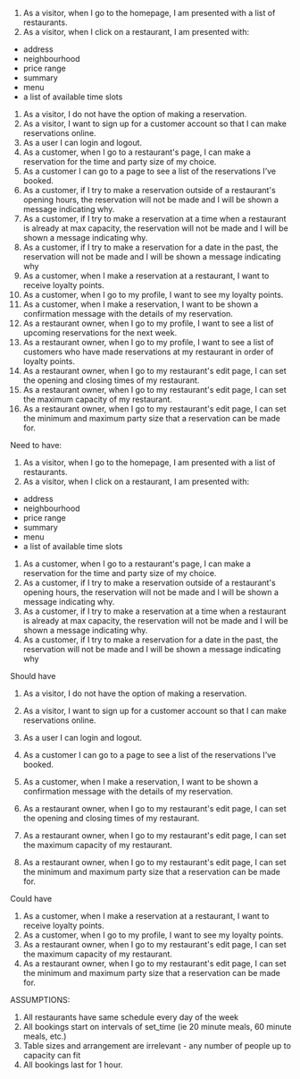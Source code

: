 1. As a visitor, when I go to the homepage, I am presented with a list of restaurants.
1. As a visitor, when I click on a restaurant, I am presented with:
  - address
  - neighbourhood
  - price range
  - summary
  - menu
  - a list of available time slots
1. As a visitor, I do not have the option of making a reservation.
1. As a visitor, I want to sign up for a customer account so that I can make reservations online.
1. As a user I can login and logout.
1. As a customer, when I go to a restaurant's page, I can make a reservation for the time and party size of my choice.
1. As a customer I can go to a page to see a list of the reservations I’ve booked.
1. As a customer, if I try to make a reservation outside of a restaurant's opening hours, the reservation will not be made and I will be shown a message indicating why.
1. As a customer, if I try to make a reservation at a time when a restaurant is already at max capacity, the reservation will not be made and I will be shown a message indicating why.
1. As a customer, if I try to make a reservation for a date in the past, the reservation will not be made and I will be shown a message indicating why
1. As a customer, when I make a reservation at a restaurant, I want to receive loyalty points.
1. As a customer, when I go to my profile, I want to see my loyalty points.
1. As a customer, when I make a reservation, I want to be shown a confirmation message with the details of my reservation.
1. As a restaurant owner, when I go to my profile, I want to see a list of upcoming reservations for the next week.
1. As a restaurant owner, when I go to my profile, I want to see a list of customers who have made reservations at my restaurant in order of loyalty points.
1. As a restaurant owner, when I go to my restaurant's edit page, I can set the opening and closing times of my restaurant.
1. As a restaurant owner, when I go to my restaurant's edit page, I can set the maximum capacity of my restaurant.
1. As a restaurant owner, when I go to my restaurant's edit page, I can set the minimum and maximum party size that a reservation can be made for.

Need to have:

1. As a visitor, when I go to the homepage, I am presented with a list of restaurants.
1. As a visitor, when I click on a restaurant, I am presented with:
  - address
  - neighbourhood
  - price range
  - summary
  - menu
  - a list of available time slots
1. As a customer, when I go to a restaurant's page, I can make a reservation for the time and party size of my choice.
1. As a customer, if I try to make a reservation outside of a restaurant's opening hours, the reservation will not be made and I will be shown a message indicating why.
1. As a customer, if I try to make a reservation at a time when a restaurant is already at max capacity, the reservation will not be made and I will be shown a message indicating why.
1. As a customer, if I try to make a reservation for a date in the past, the reservation will not be made and I will be shown a message indicating why


Should have
1. As a visitor, I do not have the option of making a reservation.
1. As a visitor, I want to sign up for a customer account so that I can make reservations online.
1. As a user I can login and logout.
1. As a customer I can go to a page to see a list of the reservations I’ve booked.
1. As a customer, when I make a reservation, I want to be shown a confirmation message with the details of my reservation.
1. As a restaurant owner, when I go to my restaurant's edit page, I can set the opening and closing times of my restaurant.

1. As a restaurant owner, when I go to my restaurant's edit page, I can set the maximum capacity of my restaurant.
1. As a restaurant owner, when I go to my restaurant's edit page, I can set the minimum and maximum party size that a reservation can be made for.


Could have
1. As a customer, when I make a reservation at a restaurant, I want to receive loyalty points.
1. As a customer, when I go to my profile, I want to see my loyalty points.
1. As a restaurant owner, when I go to my restaurant's edit page, I can set the maximum capacity of my restaurant.
1. As a restaurant owner, when I go to my restaurant's edit page, I can set the minimum and maximum party size that a reservation can be made for.

ASSUMPTIONS:
1. All restaurants have same schedule every day of the week
2. All bookings start on intervals of set_time (ie 20 minute meals, 60 minute meals, etc.)
3. Table sizes and arrangement are irrelevant - any number of people up to capacity can fit
1. All bookings last for 1 hour.
